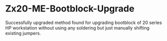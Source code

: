 # Zx20-ME-Bootblock-Upgrade
Successfully upgraded method found for upgrading bootblock of 20 series HP workstation without using any soldering but just manually shifting existing jumpers.
